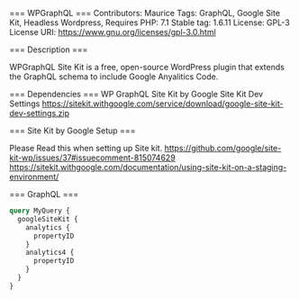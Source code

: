 === WPGraphQL ===
Contributors: Maurice
Tags: GraphQL, Google Site Kit, Headless Wordpress,
Requires PHP: 7.1
Stable tag: 1.6.11
License: GPL-3
License URI: https://www.gnu.org/licenses/gpl-3.0.html

=== Description ===

WPGraphQL Site Kit is a free, open-source WordPress plugin that extends the GraphQL schema to include Google Anyalitics Code.


=== Dependencies ===
WP GraphQL
Site Kit by Google
Site Kit Dev Settings
https://sitekit.withgoogle.com/service/download/google-site-kit-dev-settings.zip

=== Site Kit by Google Setup ===

Please Read this when setting up Site kit.
https://github.com/google/site-kit-wp/issues/37#issuecomment-815074629
https://sitekit.withgoogle.com/documentation/using-site-kit-on-a-staging-environment/

=== GraphQL ===

```graphql
query MyQuery {
  googleSiteKit {
    analytics {
      propertyID
    }
    analytics4 {
      propertyID
    }
  }
}
```